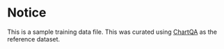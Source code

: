# Notice

This is a sample training data file. This was curated using [ChartQA](https://huggingface.co/datasets/HuggingFaceM4/ChartQA) as the reference dataset.
